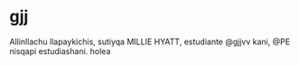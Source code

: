 # gjj
Allinllachu llapaykichis, sutiyqa MILLIE HYATT, estudiante @gjjvv kani, @PE nisqapi estudiashani. holea
